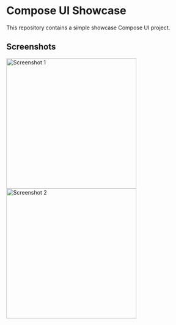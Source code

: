 # Compose UI Showcase

This repository contains a simple showcase Compose UI project.

## Screenshots

<div>
   <img src="https://github.com/user-attachments/assets/453568b8-ef2f-46dd-83f1-40b28c40572b" width="340" alt="Screenshot 1">
   <img src="https://github.com/user-attachments/assets/48eec195-e522-4517-ad11-f56a302b18c2" width="340" alt="Screenshot 2">
</div>